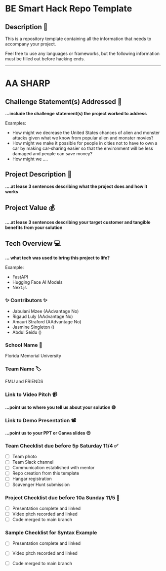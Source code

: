 # BE Smart Hack Repo Template

## Description 🚨 
This is a repository template containing all the information that needs to accompany your project.

Feel free to use any languages or frameworks, but the following information must be filled out before hacking ends.
___________
# AA SHARP

## Challenge Statement(s) Addressed 🎯
**...include the challenge statement(s) the project worked to address**

Examples:
* How might we decrease the United States chances of alien and monster attacks given what we know from popular alien and monster movies?
* How might we make it possible for people in cities not to have to own a car by making car-sharing easier so that the environment will be less damaged and people can save money?
* How might we ....

## Project Description 🤯
**....at lease 3 sentences describing what the project does and how it works**

## Project Value 💰
**....at lease 3 sentences describing your target customer and tangible benefits from your solution**


## Tech Overview 💻
**... what tech was used to bring this project to life?**

Example:
* FastAPI
* Hugging Face AI Models
* Next.js


### ✨ Contributors ✨
* Jabulani Mzee (AAdvantage No)
* Rigaud Luly (AAdvantage No)
* Amauri Straford (AAdvantage No)
* Jasmine Singleton ()
* Abdul Seidu ()

### School Name 🏫
Florida Memorial University

### Team Name 🏷
FMU and FRIENDS

### Link to Video Pitch 📹
**...point us to where you tell us about your solution 😄**

### Link to Demo Presentation 📽
**...point us to your PPT or Canva slides 😍**

### Team Checklist due before 5p Saturday 11/4 ✅
- [ ] Team photo
- [ ] Team Slack channel
- [ ] Communication established with mentor
- [ ] Repo creation from this template
- [ ] Hangar registration
- [ ] Scavenger Hunt submission

### Project Checklist due before 10a Sunday 11/5 🏁
- [ ] Presentation complete and linked
- [ ] Video pitch recorded and linked
- [ ] Code merged to main branch

### Sample Checklist for Syntax Example 
- [ ] Presentation complete and linked
- [ ] Video pitch recorded and linked
- [ ] Code merged to main branch

